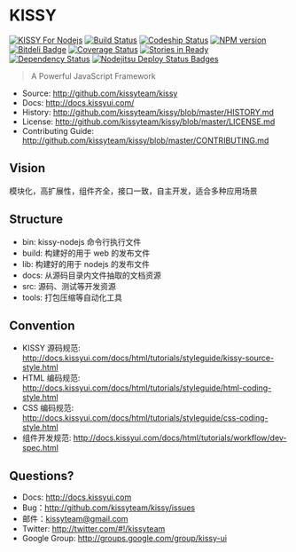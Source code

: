 # KISSY
[![KISSY For Nodejs](https://nodei.co/npm/kissy.png)](https://npmjs.org/package/kissy)
[![Build Status](https://secure.travis-ci.org/kissyteam/kissy.png?branch=master)](https://travis-ci.org/kissyteam/kissy)
[![Codeship Status](https://www.codeship.io/projects/939cebe0-f137-0130-4512-3223cd47985b/status?branch=master)](https://www.codeship.io/projects/6301)
[![NPM version](https://badge.fury.io/js/kissy.png)](http://badge.fury.io/js/kissy)
[![Bitdeli Badge](https://d2weczhvl823v0.cloudfront.net/kissyteam/kissy/trend.png)](https://bitdeli.com/free "Bitdeli Badge")
[![Coverage Status](https://coveralls.io/repos/kissyteam/kissy/badge.png?branch=master)](https://coveralls.io/r/kissyteam/kissy?branch=master)
[![Stories in Ready](https://badge.waffle.io/kissyteam/kissy.png)](https://waffle.io/kissyteam/kissy)
[![Dependency Status](https://gemnasium.com/kissyteam/kissy.png)](https://gemnasium.com/kissyteam/kissy)
[![Nodejitsu Deploy Status Badges](https://webhooks.nodejitsu.com/yiminghe/kissy.png)](https://webops.nodejitsu.com#yiminghe/kissy)

> A Powerful JavaScript Framework

 * Source: <http://github.com/kissyteam/kissy>
 * Docs: <http://docs.kissyui.com/>
 * History: <http://github.com/kissyteam/kissy/blob/master/HISTORY.md>
 * License: <http://github.com/kissyteam/kissy/blob/master/LICENSE.md>
 * Contributing Guide: <http://github.com/kissyteam/kissy/blob/master/CONTRIBUTING.md>

## Vision

模块化，高扩展性，组件齐全，接口一致，自主开发，适合多种应用场景


## Structure

 - bin:           kissy-nodejs 命令行执行文件
 - build:         构建好的用于 web 的发布文件
 - lib:           构建好的用于 nodejs 的发布文件
 - docs:          从源码目录内文件抽取的文档资源
 - src:           源码、测试等开发资源
 - tools:         打包压缩等自动化工具


## Convention

 * KISSY 源码规范: <http://docs.kissyui.com/docs/html/tutorials/styleguide/kissy-source-style.html>
 * HTML 编码规范: <http://docs.kissyui.com/docs/html/tutorials/styleguide/html-coding-style.html>
 * CSS 编码规范: <http://docs.kissyui.com/docs/html/tutorials/styleguide/css-coding-style.html>
 * 组件开发规范: <http://docs.kissyui.com/docs/html/tutorials/workflow/dev-spec.html>

## Questions?

 - Docs: <http://docs.kissyui.com>
 - Bug：<http://github.com/kissyteam/kissy/issues>
 - 邮件：<kissyteam@gmail.com>
 - Twitter: <http://twitter.com/#!/kissyteam>
 - Google Group: <http://groups.google.com/group/kissy-ui>